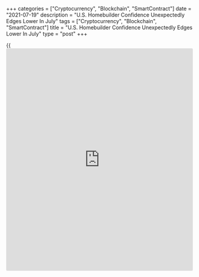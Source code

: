 +++
categories = ["Cryptocurrency", "Blockchain", "SmartContract"]
date = "2021-07-19"
description = "U.S. Homebuilder Confidence Unexpectedly Edges Lower In July"
tags = ["Cryptocurrency", "Blockchain", "SmartContract"]
title = "U.S. Homebuilder Confidence Unexpectedly Edges Lower In July"
type = "post"
+++

{{<iframe id="large-banner" src="https://www.bounty.group/#slide=27.0" width="100%" height="600" scrolling="no" style="border: 0px solid rgb(216, 221, 230); border-radius: 3px;">}}

Reflecting supply-side challenges related to building materials,
[regulation](https://www.playgroundfx.com/blog/forex-broker-regulation/) and labor, the National Association of Home Builders released
a report on Monday showing an unexpected dip in U.S. homebuilder
confidence in the month of July.

The report showed the NAHB/Wells Fargo Housing Market Index edged down
to 80 in July from 81 in June. The modest decrease surprised economists,
who had expected the index to inch up to 82.

With the unexpected drop, the housing market index slipped to its lowest
level since hitting 78 in August of 2020.

"Builders are contending with shortages of building materials, buildable
lots and skilled labor as well as a challenging regulatory environment,"
said NAHB Chief Economist Robert Dietz.

He added, "This is putting upward pressure on home prices and sidelining
many prospective home buyers even as demand remains strong in a low-
inventory environment."

The unexpected decrease by the housing market index came as the
component measuring traffic of prospective buyers tumbled to 65 in July
from 71 in June.

The index gauging current sales conditions also edged down to 86 in July
from 87 in June, while the gauge charting sales expectations in the next
six months rose to 81 from 79.

On Tuesday, the Commerce Department is scheduled to release a separate
report on new residential construction in the month of June.

Housing starts are expected to jump by 1.6 percent to an annual rate of
1.597 million, while building permits are expected to climb by 1 percent
to an annual rate of 1.700 million.

For comments and feedback [contact](https://www.playgroundfx.com/contact/): editorial@rtt[news](https://www.letsplayfx.com/blog/forex-news-website/).com

[Economic News][1]

 **What parts of the world are seeing the best (and worst) economic
performances lately? Click[here][2] to check out our [Econ Scorecard][2]
and find out! See up-to-the-moment [ranking](https://www.playgroundfx.com/blog/crypto-exchange-ranking/)s for the best and worst
performers in [GDP][3], [unemployment rate][4], [inflation][2] and much
more.**

   1. www.rtt[news](https://www.letsplayfx.com/blog/forex-news-website/).com/Content/EconomicNews.aspx
   2. www.rtt[news](https://www.letsplayfx.com/blog/forex-news-website/).com/economic-scorecard/world-rank/CPI/highest-performance.aspx
   3. www.rtt[news](https://www.letsplayfx.com/blog/forex-news-website/).com/economic-scorecard/world-rank/GDP/highest-performance.aspx
   4. www.rtt[news](https://www.letsplayfx.com/blog/forex-news-website/).com/economic-scorecard/world-rank/unemployment-rate/lowest-performance.aspx
